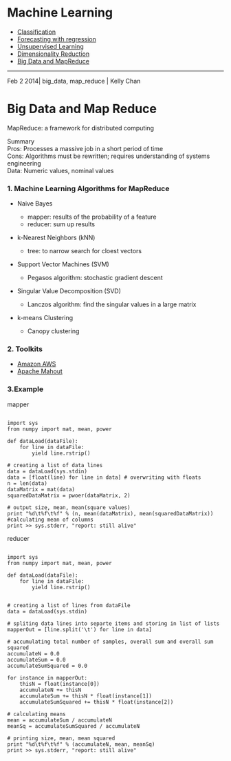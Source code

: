 # Machine Learning
- [Classification](https://github.com/KellyChan/notebook/blob/master/tech/20140115-ML1_Classification.md)
- [Forecasting with regression](https://github.com/KellyChan/notebook/blob/master/tech/20140115-ML2_Forecasting_with_Regression.md)
- [Unsupervised Learning](https://github.com/KellyChan/notebook/blob/master/tech/20140115-ML3_Unsupervised_Learning.md)
- [Dimensionality Reduction](https://github.com/KellyChan/notebook/blob/master/tech/20140115-ML4_Dimensionality_Reduction.md)
- [Big Data and MapReduce](https://github.com/KellyChan/notebook/blob/master/tech/2014011-ML5_Big_Data_and_Map_Reduce.md)

---
Feb 2 2014| big_data, map_reduce | Kelly Chan
# Big Data and Map Reduce

MapReduce: a framework for distributed computing

Summary  
Pros: Processes a massive job in a short period of time  
Cons: Algorithms must be rewritten; requires understanding of systems engineering  
Data: Numeric values, nominal values  

### 1. Machine Learning Algorithms for MapReduce  
- Naive Bayes
  * mapper: results of the probability of a feature
  * reducer: sum up results
  
- k-Nearest Neighbors (kNN)
  * tree: to narrow search for cloest vectors
  
- Support Vector Machines (SVM)
  * Pegasos algorithm: stochastic gradient descent
  
- Singular Value Decomposition (SVD)
  * Lanczos algorithm: find the singular values in a large matrix
  
- k-means Clustering
  * Canopy clustering

### 2. Toolkits

- [Amazon AWS](http://aws.amazon.com/)
- [Apache Mahout](http://mahout.apache.org/)

### 3.Example

mapper
```

import sys
from numpy import mat, mean, power

def dataLoad(dataFile):
    for line in dataFile:
        yield line.rstrip()

# creating a list of data lines
data = dataLoad(sys.stdin)
data = [float(line) for line in data] # overwriting with floats
n = len(data)
dataMatrix = mat(data)
squaredDataMatrix = pwoer(dataMatrix, 2)
        
# output size, mean, mean(square values)
print "%d\t%f\t%f" % (n, mean(dataMatrix), mean(squaredDataMatrix)) #calculating mean of columns
print >> sys.stderr, "report: still alive" 

```

reducer
```

import sys
from numpy import mat, mean, power

def dataLoad(dataFile):
    for line in dataFile:
        yield line.rstrip()


# creating a list of lines from dataFile
data = dataLoad(sys.stdin)
       
# spliting data lines into separte items and storing in list of lists
mapperOut = [line.split('\t') for line in data]

# accumulating total number of samples, overall sum and overall sum squared
accumulateN = 0.0
accumulateSum = 0.0
accumulateSumSquared = 0.0

for instance in mapperOut:
    thisN = float(instance[0])
    accumulateN += thisN
    accumulateSum += thisN * float(instance[1])
    accumulateSumSquared += thisN * float(instance[2])

# calculating means
mean = accumulateSum / accumulateN
meanSq = accumulateSumSquared / accumulateN

# printing size, mean, mean squared
print "%d\t%f\t%f" % (accumulateN, mean, meanSq)
print >> sys.stderr, "report: still alive"

```
